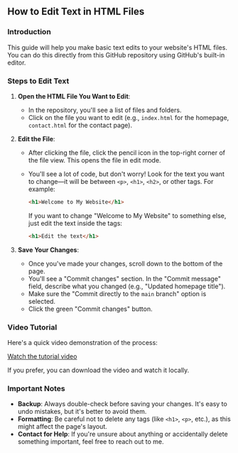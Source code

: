 ## How to Edit Text in HTML Files

### Introduction

This guide will help you make basic text edits to your website's HTML files. You can do this directly from this GitHub repository using GitHub's built-in editor.

### Steps to Edit Text

1. **Open the HTML File You Want to Edit**:

   - In the repository, you'll see a list of files and folders.
   - Click on the file you want to edit (e.g., `index.html` for the homepage, `contact.html` for the contact page).

2. **Edit the File**:

   - After clicking the file, click the pencil icon in the top-right corner of the file view. This opens the file in edit mode.
   - You'll see a lot of code, but don't worry! Look for the text you want to change—it will be between `<p>`, `<h1>`, `<h2>`, or other tags. For example:

     ```html
     <h1>Welcome to My Website</h1>
     ```

     If you want to change "Welcome to My Website" to something else, just edit the text inside the tags:

     ```html
     <h1>Edit the text</h1>
     ```

3. **Save Your Changes**:
   - Once you've made your changes, scroll down to the bottom of the page.
   - You'll see a "Commit changes" section. In the "Commit message" field, describe what you changed (e.g., "Updated homepage title").
   - Make sure the "Commit directly to the `main` branch" option is selected.
   - Click the green "Commit changes" button.

### Video Tutorial

Here's a quick video demonstration of the process:

[Watch the tutorial video](GithubEdits.webm)

If you prefer, you can download the video and watch it locally.

### Important Notes

- **Backup**: Always double-check before saving your changes. It's easy to undo mistakes, but it's better to avoid them.
- **Formatting**: Be careful not to delete any tags (like `<h1>`, `<p>`, etc.), as this might affect the page's layout.
- **Contact for Help**: If you're unsure about anything or accidentally delete something important, feel free to reach out to me.

